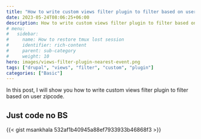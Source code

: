 ```yaml
---
title: "How to write custom views filter plugin to filter based on user zipcode"
date: 2023-05-24T08:06:25+06:00
description: How to write custom views filter plugin to filter based on user zipcode.
# menu:
#   sidebar:
#     name: How to restore tmux lost session
#     identifier: rich-content
#     parent: sub-category
#     weight: 10
hero: images/views-filter-plugin-nearest-event.png
tags: ["drupal", "views", "filter", "custom", "plugin"]
categories: ["Basic"]
---
```


In this post, I will show you how to write custom views filter plugin to filter based on user zipcode.

## Just code no BS

{{< gist msankhala 532af1b40945a88ef7933933b46868f3 >}}
